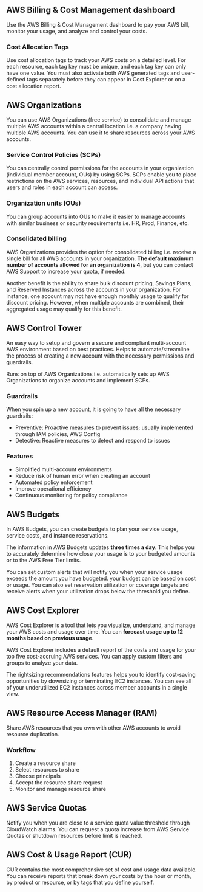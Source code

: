 ## AWS Billing & Cost Management dashboard

Use the AWS Billing & Cost Management dashboard to pay your AWS bill, monitor your usage, and analyze and control your costs.

### Cost Allocation Tags

Use cost allocation tags to track your AWS costs on a detailed level. For each resource, each tag key must be unique, and each tag key can only have one value. You must also activate both AWS generated tags and user-defined tags separately before they can appear in Cost Explorer or on a cost allocation report.

## AWS Organizations

You can use AWS Organizations (free service) to consolidate and manage multiple AWS accounts within a central location i.e. a company having multiple AWS accounts. You can use it to share resources across your AWS accounts.

### Service Control Policies (SCPs)

You can centrally control permissions for the accounts in your organization (individual member account, OUs) by using SCPs. SCPs enable you to place restrictions on the AWS services, resources, and individual API actions that users and roles in each account can access.

### Organization units (OUs)

You can group accounts into OUs to make it easier to manage accounts with similar business or security requirements i.e. HR, Prod, Finance, etc.

### Consolidated billing

AWS Organizations provides the option for consolidated billing i.e. receive a single bill for all AWS accounts in your organization. **The default maximum number of accounts allowed for an organization is 4**, but you can contact AWS Support to increase your quota, if needed.

Another benefit is the ability to share bulk discount pricing, Savings Plans, and Reserved Instances across the accounts in your organization. For instance, one account may not have enough monthly usage to qualify for discount pricing. However, when multiple accounts are combined, their aggregated usage may qualify for this benefit.

## AWS Control Tower

An easy way to setup and govern a secure and compliant multi-account AWS environment based on best practices. Helps to automate/streamline the process of creating a new account with the necessary permissions and guardrails.

Runs on top of AWS Organizations i.e. automatically sets up AWS Organizations to organize accounts and implement SCPs.

### Guardrails

When you spin up a new account, it is going to have all the necessary guardrails:

- Preventive: Proactive measures to prevent issues; usually implemented through IAM policies, AWS Config
- Detective: Reactive measures to detect and respond to issues

### Features

- Simplified multi-account environments
- Reduce risk of human error when creating an account
- Automated policy enforcement
- Improve operational efficiency
- Continuous monitoring for policy compliance

## AWS Budgets

In AWS Budgets, you can create budgets to plan your service usage, service costs, and instance reservations.

The information in AWS Budgets updates **three times a day**. This helps you to accurately determine how close your usage is to your budgeted amounts or to the AWS Free Tier limits.

You can set custom alerts that will notify you when your service usage exceeds the amount you have budgeted. your budget can be based on cost or usage. You can also set reservation utilization or coverage targets and receive alerts when your utilization drops below the threshold you define.

## AWS Cost Explorer

AWS Cost Explorer is a tool that lets you visualize, understand, and manage your AWS costs and usage over time. You can **forecast usage up to 12 months based on previous usage**.

AWS Cost Explorer includes a default report of the costs and usage for your top five cost-accruing AWS services. You can apply custom filters and groups to analyze your data.

The rightsizing recommendations features helps you to identify cost-saving opportunities by downsizing or terminating EC2 instances. You can see all of your underutilized EC2 instances across member accounts in a single view.

## AWS Resource Access Manager (RAM)

Share AWS resources that you own with other AWS accounts to avoid resource duplication.

### Workflow

1. Create a resource share
2. Select resources to share
3. Choose principals
4. Accept the resource share request
5. Monitor and manage resource share

## AWS Service Quotas

Notify you when you are close to a service quota value threshold through CloudWatch alarms. You can request a quota increase from AWS Service Quotas or shutdown resources before limit is reached.

## AWS Cost & Usage Report (CUR)

CUR contains the most comprehensive set of cost and usage data available. You can receive reports that break down your costs by the hour or month, by product or resource, or by tags that you define yourself.
